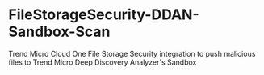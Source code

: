 # FileStorageSecurity-DDAN-Sandbox-Scan

Trend Micro Cloud One File Storage Security integration to push malicious files to Trend Micro Deep Discovery Analyzer's Sandbox